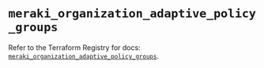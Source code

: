 # `meraki_organization_adaptive_policy_groups`

Refer to the Terraform Registry for docs: [`meraki_organization_adaptive_policy_groups`](https://registry.terraform.io/providers/ciscodevnet/meraki/1.7.1/docs/resources/organization_adaptive_policy_groups).
